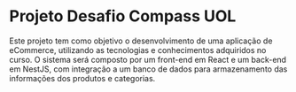 # Projeto Desafio Compass UOL

Este projeto tem como objetivo o desenvolvimento de uma aplicação de eCommerce, utilizando as tecnologias e conhecimentos adquiridos no curso. O sistema será composto por um front-end em React e um back-end em NestJS, com integração a um banco de dados para armazenamento das informações dos produtos e categorias.
